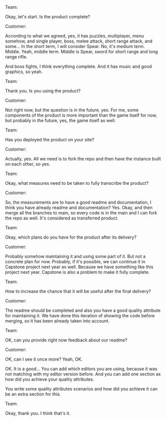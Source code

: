 ﻿Team:

Okay, let's start. Is the product complete?

Customer:

According to what we agreed, yes, it has puzzles, multiplayer, menu somehow, and single player, boss, melee attack, short range attack, and some… In the short term, I will consider Spear. No, it's medium term. Middle. Yeah, middle term. Middle is Spear, sword for short range and long range rifle.

And boss fights, I think everything complete. And it has music and good graphics, so yeah.

Team:

Thank you. Is you using the product?

Customer:

Not right now, but the question is in the future, yes. For me, some components of the product is more important than the game itself for now, but probably in the future, yes, the game itself as well.

Team:

Has you deployed the product on your site?

Customer:

Actually, yes. All we need is to fork the repo and then have the instance built on each other, so yes.

Team:

Okay, what measures need to be taken to fully transcribe the product?

Customer:

So, the measurements are to have a good readme and documentation, I think you have already readme and documentation? Yes. Okay, and then merge all the branches to main, so every code is in the main and I can fork the repo as well. It's considered as transferred product.

Team:

Okay, which plans do you have for the product after its delivery?

Customer:

Probably somehow maintaining it and using some part of it. But not a concrete plan for now. Probably, if it's possible, we can continue it in Capstone project next year as well. Because we have something like this project next year. Capstone is also a problem to make it fully complete.

Team:

How to increase the chance that it will be useful after the final delivery?

Customer:

The readme should be completed and also you have a good quality attribute for maintaining it. We have done this iteration of showing the code before merging, so it has been already taken into account.

Team:

OK, can you provide right now feedback about our readme?

Customer:

OK, can I see it once more? Yeah, OK.

OK. It is a good… You can add which editors you are using, because it was not matching with my editor version before. And you can add one section as how did you achieve your quality attributes.

You write some quality attributes scenarios and how did you achieve it can be an extra section for this.

Team:

Okay, thank you. I think that's it.

